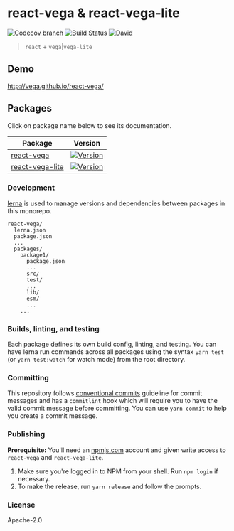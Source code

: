 # react-vega & react-vega-lite

[![Codecov branch](https://img.shields.io/codecov/c/github/vega/react-vega/master.svg?style=flat-square)](http://codecov.io/github/vega/react-vega/coverage.svg?branch=master)
[![Build Status](https://img.shields.io/travis/com/vega/react-vega/master.svg?style=flat-square
)](https://travis-ci.com/vega/react-vega)
[![David](https://img.shields.io/david/dev/vega/react-vega.svg?style=flat-square)](https://david-dm.org/vega/react-vega?type=dev)

> `react` + `vega`|`vega-lite`

## Demo

http://vega.github.io/react-vega/

## Packages

Click on package name below to see its documentation.

| Package | Version |
|--|--|
| [react-vega](https://github.com/vega/react-vega/tree/master/packages/react-vega) | [![Version](https://img.shields.io/npm/v/react-vega.svg?style=flat-square)](https://img.shields.io/npm/v/react-vega.svg?style=flat-square) |
| [react-vega-lite](https://github.com/vega/react-vega/tree/master/packages/react-vega-lite) | [![Version](https://img.shields.io/npm/v/react-vega-lite.svg?style=flat-square)](https://img.shields.io/npm/v/react-vega-lite.svg?style=flat-square) |

### Development

[lerna](https://github.com/lerna/lerna/) is used to manage versions and dependencies between
packages in this monorepo.

```
react-vega/
  lerna.json
  package.json
  ...
  packages/
    package1/
      package.json
      ...
      src/
      test/
      ...
      lib/
      esm/
      ...
    ...
```

### Builds, linting, and testing

Each package defines its own build config, linting, and testing. You can have lerna run commands
across all packages using the syntax `yarn test` (or `yarn test:watch` for watch mode) from the root directory.

### Committing

This repository follows [conventional commits](https://www.conventionalcommits.org/en/v1.0.0-beta.3/) guideline for commit messages and has a `commitlint` hook which will require you to have the valid commit message before committing. You can use `yarn commit` to help you create a commit message.

### Publishing

**Prerequisite:** You'll need an [npmjs.com](https://npmjs.com) account and given write access to `react-vega` and `react-vega-lite`.

1. Make sure you're logged in to NPM from your shell. Run `npm login` if necessary.
2. To make the release, run `yarn release` and follow the prompts.

### License

Apache-2.0
